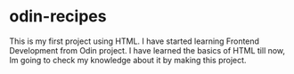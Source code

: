 # odin-recipes
This is my first project using HTML.
I have started learning Frontend Development from Odin project.
I have learned the basics of HTML till now, Im going to check my knowledge about it by making this project. 